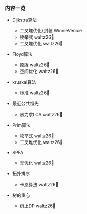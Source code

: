 ### 内容一览

- Dijkstra算法
  - 二叉堆优化/封装 WinnieVenice
  - 枚举式 waltz26🌟
  - 二叉堆优化 waltz26🌟

- Floyd算法
  - 原版 waltz26🌟
  - 空间优化 waltz26🌟

- kruskal算法
  - 标准 waltz26🌟

- 最近公共祖先
  - 暴力求LCA waltz26🌟

- Prim算法
  - 枚举式 waltz26🌟
  - 二叉堆优化 waltz26🌟

- SPFA
  - 无优化 waltz26🌟

- 拓扑排序
  - 卡恩算法 waltz26🌟

- 树的重心
  - 树上DP waltz26🌟
